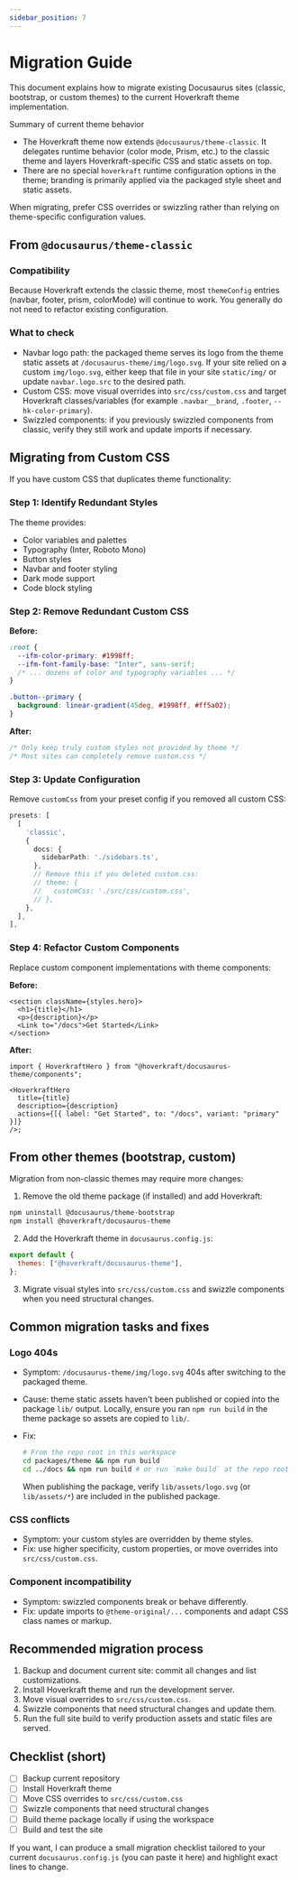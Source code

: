 ```yaml
---
sidebar_position: 7
---
```


# Migration Guide

This document explains how to migrate existing Docusaurus sites (classic, bootstrap, or custom themes) to the current Hoverkraft theme implementation.

Summary of current theme behavior

- The Hoverkraft theme now extends `@docusaurus/theme-classic`. It delegates runtime behavior (color mode, Prism, etc.) to the classic theme and layers Hoverkraft-specific CSS and static assets on top.
- There are no special `hoverkraft` runtime configuration options in the theme; branding is primarily applied via the packaged style sheet and static assets.

When migrating, prefer CSS overrides or swizzling rather than relying on theme-specific configuration values.

## From `@docusaurus/theme-classic`

### Compatibility

Because Hoverkraft extends the classic theme, most `themeConfig` entries (navbar, footer, prism, colorMode) will continue to work. You generally do not need to refactor existing configuration.

### What to check

- Navbar logo path: the packaged theme serves its logo from the theme static assets at `/docusaurus-theme/img/logo.svg`. If your site relied on a custom `img/logo.svg`, either keep that file in your site `static/img/` or update `navbar.logo.src` to the desired path.
- Custom CSS: move visual overrides into `src/css/custom.css` and target Hoverkraft classes/variables (for example `.navbar__brand`, `.footer`, `--hk-color-primary`).
- Swizzled components: if you previously swizzled components from classic, verify they still work and update imports if necessary.

## Migrating from Custom CSS

If you have custom CSS that duplicates theme functionality:

### Step 1: Identify Redundant Styles

The theme provides:

- Color variables and palettes
- Typography (Inter, Roboto Mono)
- Button styles
- Navbar and footer styling
- Dark mode support
- Code block styling

### Step 2: Remove Redundant Custom CSS

**Before:**

```css
:root {
  --ifm-color-primary: #1998ff;
  --ifm-font-family-base: "Inter", sans-serif;
  /* ... dozens of color and typography variables ... */
}

.button--primary {
  background: linear-gradient(45deg, #1998ff, #ff5a02);
}
```

**After:**

```css
/* Only keep truly custom styles not provided by theme */
/* Most sites can completely remove custom.css */
```

### Step 3: Update Configuration

Remove `customCss` from your preset config if you removed all custom CSS:

```typescript
presets: [
  [
    'classic',
    {
      docs: {
        sidebarPath: './sidebars.ts',
      },
      // Remove this if you deleted custom.css:
      // theme: {
      //   customCss: './src/css/custom.css',
      // },
    },
  ],
],
```

### Step 4: Refactor Custom Components

Replace custom component implementations with theme components:

**Before:**

```tsx
<section className={styles.hero}>
  <h1>{title}</h1>
  <p>{description}</p>
  <Link to="/docs">Get Started</Link>
</section>
```

**After:**

```tsx
import { HoverkraftHero } from "@hoverkraft/docusaurus-theme/components";

<HoverkraftHero
  title={title}
  description={description}
  actions={[{ label: "Get Started", to: "/docs", variant: "primary" }]}
/>;
```

## From other themes (bootstrap, custom)

Migration from non-classic themes may require more changes:

1. Remove the old theme package (if installed) and add Hoverkraft:

```bash
npm uninstall @docusaurus/theme-bootstrap
npm install @hoverkraft/docusaurus-theme
```

2. Add the Hoverkraft theme in `docusaurus.config.js`:

```js
export default {
  themes: ["@hoverkraft/docusaurus-theme"],
};
```

3. Migrate visual styles into `src/css/custom.css` and swizzle components when you need structural changes.

## Common migration tasks and fixes

### Logo 404s

- Symptom: `/docusaurus-theme/img/logo.svg` 404s after switching to the packaged theme.
- Cause: theme static assets haven't been published or copied into the package `lib/` output. Locally, ensure you ran `npm run build` in the theme package so assets are copied to `lib/`.
- Fix:

  ```bash
  # From the repo root in this workspace
  cd packages/theme && npm run build
  cd ../docs && npm run build # or run `make build` at the repo root
  ```

  When publishing the package, verify `lib/assets/logo.svg` (or `lib/assets/*`) are included in the published package.

### CSS conflicts

- Symptom: your custom styles are overridden by theme styles.
- Fix: use higher specificity, custom properties, or move overrides into `src/css/custom.css`.

### Component incompatibility

- Symptom: swizzled components break or behave differently.
- Fix: update imports to `@theme-original/...` components and adapt CSS class names or markup.

## Recommended migration process

1. Backup and document current site: commit all changes and list customizations.
2. Install Hoverkraft theme and run the development server.
3. Move visual overrides to `src/css/custom.css`.
4. Swizzle components that need structural changes and update them.
5. Run the full site build to verify production assets and static files are served.

## Checklist (short)

- [ ] Backup current repository
- [ ] Install Hoverkraft theme
- [ ] Move CSS overrides to `src/css/custom.css`
- [ ] Swizzle components that need structural changes
- [ ] Build theme package locally if using the workspace
- [ ] Build and test the site

If you want, I can produce a small migration checklist tailored to your current `docusaurus.config.js` (you can paste it here) and highlight exact lines to change.
